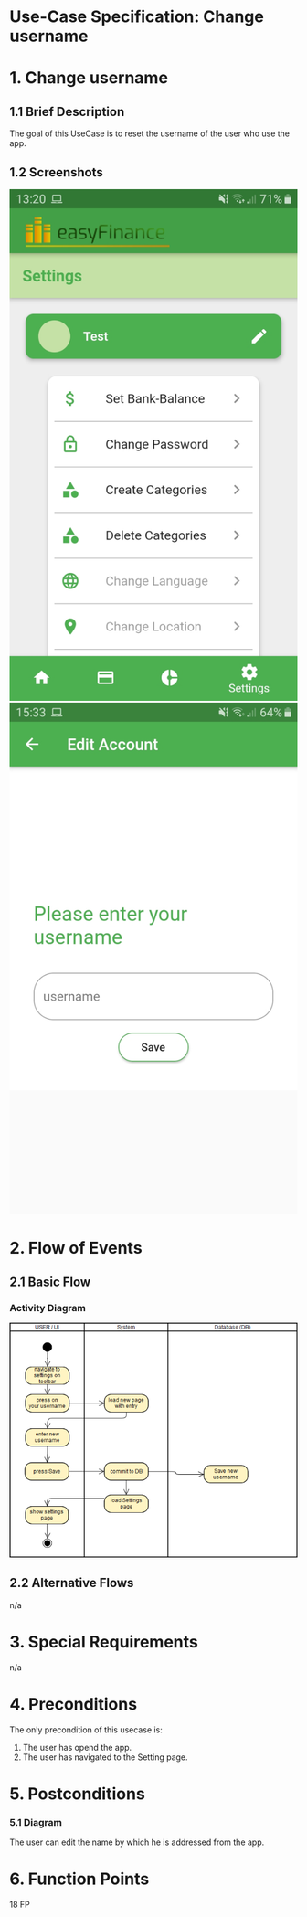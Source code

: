# Use-Case Specification: Change username

# 1. Change username

## 1.1 Brief Description

The goal of this UseCase is to reset the username of the user who use the app.

## 1.2 Screenshots
![Settings page](./change_username1.jpeg)
![edit Account](./change_username2.jpeg)

# 2. Flow of Events

## 2.1 Basic Flow

### Activity Diagram
![Activity Diagram](./AD_change_username.png)

## 2.2 Alternative Flows
n/a

# 3. Special Requirements
n/a

# 4. Preconditions
The only precondition of this usecase is:

 1. The user has opend the app.
 2. The user has navigated to the Setting page.

# 5. Postconditions

### 5.1 Diagram
The user can edit the name by which he is addressed from the app.

# 6. Function Points
18 FP